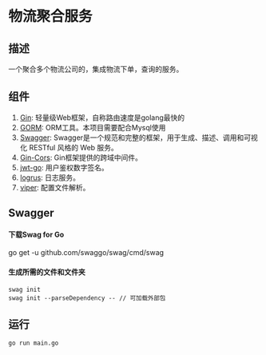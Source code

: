 # 物流聚合服务

## 描述
一个聚合多个物流公司的，集成物流下单，查询的服务。

## 组件
1. [Gin](https://github.com/gin-gonic/gin): 轻量级Web框架，自称路由速度是golang最快的 
2. [GORM](https://gorm.io/index.html): ORM工具。本项目需要配合Mysql使用 
3. [Swagger](https://github.com/swaggo/swag): Swagger是一个规范和完整的框架，用于生成、描述、调用和可视化 RESTful 风格的 Web 服务。
4. [Gin-Cors](https://github.com/gin-contrib/cors): Gin框架提供的跨域中间件。
5. [jwt-go](https://github.com/dgrijalva/jwt-go): 用户鉴权数字签名。
6. [logrus](https://github.com/sirupsen/logrus): 日志服务。
7. [viper](https://github.com/spf13/viper): 配置文件解析。

## Swagger
#### 下载Swag for Go
go get -u github.com/swaggo/swag/cmd/swag
#### 生成所需的文件和文件夹
```shell
swag init
swag init --parseDependency -- // 可加载外部包
```
## 运行
```shell
go run main.go
```
